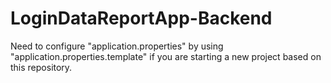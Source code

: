 # LoginDataReportApp-Backend

Need to configure "application.properties" by using "application.properties.template" if you are starting a new project based on this repository.
